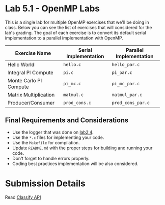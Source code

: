 Lab 5.1 - OpenMP Labs
=====================

This is a single lab for multiple OpenMP exercises that we'll be doing in class. Below you can see the list of exercises that
will considered for the lab's grading. The goal of each exercise is to convert its default serial implementation to
a parallel implementation with OpenMP.

| Exercise Name          | Serial Implementation | Parallel Implementation |
|------------------------|-----------------------|-------------------------|
| Hello World            | `hello.c`             | `hello_par.c`           |
| Integral PI Compute    | `pi.c`                | `pi_par.c`              |
| Monte Carlo PI Compute | `pi_mc.c`             | `pi_mc_par.c`           |
| Matrix Multiplication  | `matmul.c`            | `matmul_par.c`          |
| Producer/Consumer      | `prod_cons.c`         | `prod_cons_par.c`       |



Final Requirements and Considerations
---------------------------------------
- Use the logger that was done on [lab2.4](https://github.com/CodersSquad/ap-labs/tree/master/labs/lab2.4).
- Use the `*.c` files for implementing your code.
- Use the `Makefile` for compilation.
- Update `README.md` with the proper steps for building and running your code.
- Don't forget to handle errors properly.
- Coding best practices implementation will be also considered.


Submission Details
==================

Read [Classify API](../../classify.md)